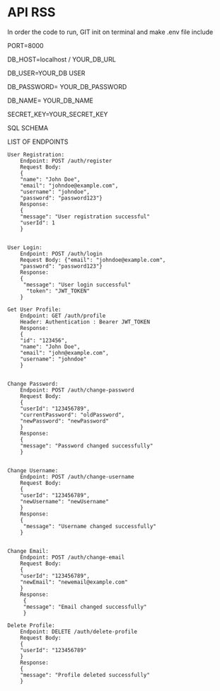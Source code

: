 # API RSS

<p> In order the code to run, 
  GIT init on terminal and make .env file include</p>
  
<p>PORT=8000</p>
<p>DB_HOST=localhost / YOUR_DB_URL</p>
<p>DB_USER=YOUR_DB USER</p>
<p>DB_PASSWORD= YOUR_DB_PASSWORD</p>
<p>DB_NAME= YOUR_DB_NAME</p>
<p>SECRET_KEY=YOUR_SECRET_KEY</p>

<p> SQL SCHEMA </p>
    

<p>LIST OF ENDPOINTS <br>
  
    User Registration:
        Endpoint: POST /auth/register
        Request Body:
        {
        "name": "John Doe", 
        "email": "johndoe@example.com", 
        "username": "johndoe", 
        "password": "password123"}
        Response: 
        {
        "message": "User registration successful"
        "userId": 1
        }


    User Login:
        Endpoint: POST /auth/login
        Request Body: {"email": "johndoe@example.com", 
        "password": "password123"}
        Response:
        {
         "message": "User login successful"
          "token": "JWT_TOKEN"
        }

    Get User Profile:
        Endpoint: GET /auth/profile
        Header: Authentication : Bearer JWT_TOKEN
        Response: 
        {
        "id": "123456",
        "name": "John Doe",
        "email": "john@example.com",
        "username": "johndoe"
        }

        
    Change Password:
        Endpoint: POST /auth/change-password
        Request Body:
        { 
        "userId": "123456789", 
        "currentPassword": "oldPassword", 
        "newPassword": "newPassword"
        }
        Response:
        {
        "message": "Password changed successfully"
        }


    Change Username:
        Endpoint: POST /auth/change-username
        Request Body:
        {
        "userId": "123456789", 
        "newUsername": "newUsername"
        }
        Response:
        {
         "message": "Username changed successfully"
        }


    Change Email:
        Endpoint: POST /auth/change-email
        Request Body:
        { 
        "userId": "123456789", 
        "newEmail": "newemail@example.com"
        }
        Response:
         {
         "message": "Email changed successfully"
         }

    Delete Profile:
        Endpoint: DELETE /auth/delete-profile
        Request Body:
        { 
        "userId": "123456789"
        }
        Response:
        {
        "message": "Profile deleted successfully"
        }

  </p>
